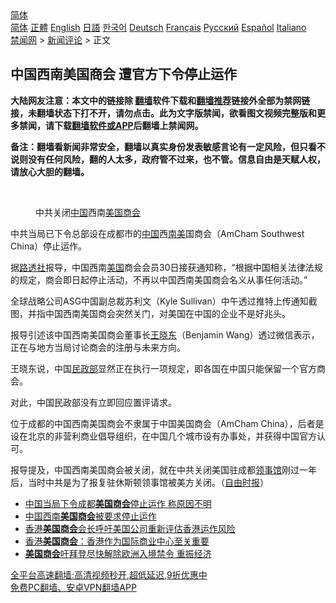  <!-- 面包屑导航 --> <div class="breadcrumb"><!-- GTranslate: https://gtranslate.io/ -->  <div class="switcher notranslate">  <div class="selected">  <a href="#" onclick="return false;"> 简体</a>  </div>  <div class="option">  <a href="https://www.bannedbook.org" onclick="doGTranslate('zh-CN|zh-CN');jQuery('div.switcher div.selected a').html(jQuery(this).html());return false;" title="简体中文" class="nturl selected"> 简体</a>  <a href="https://www.bannedbook.org/zh-tw/" onclick="doGTranslate('zh-CN|zh-TW');jQuery('div.switcher div.selected a').html(jQuery(this).html());return false;" title="繁體中文" class="nturl"> 正體</a>  <a href="https://www.bannedbook.org/en/" onclick="doGTranslate('zh-CN|en');jQuery('div.switcher div.selected a').html(jQuery(this).html());return false;" title="English" class="nturl"> English</a>  <a href="https://www.bannedbook.org/ja/" onclick="doGTranslate('zh-CN|ja');jQuery('div.switcher div.selected a').html(jQuery(this).html());return false;" title="日本語" class="nturl"> 日語</a>  <a href="https://www.bannedbook.org/ko/" onclick="doGTranslate('zh-CN|ko');jQuery('div.switcher div.selected a').html(jQuery(this).html());return false;" title="한국어" class="nturl"> 한국어</a>  <a href="https://www.bannedbook.org/de/" onclick="doGTranslate('zh-CN|de');jQuery('div.switcher div.selected a').html(jQuery(this).html());return false;" title="Deutsch" class="nturl"> Deutsch</a>  <a href="https://www.bannedbook.org/fr/" onclick="doGTranslate('zh-CN|fr');jQuery('div.switcher div.selected a').html(jQuery(this).html());return false;" title="Français" class="nturl"> Français</a>  <a href="https://www.bannedbook.org/ru/" onclick="doGTranslate('zh-CN|ru');jQuery('div.switcher div.selected a').html(jQuery(this).html());return false;" title="Русский" class="nturl"> Русский</a>  <a href="https://www.bannedbook.org/es/" onclick="doGTranslate('zh-CN|es');jQuery('div.switcher div.selected a').html(jQuery(this).html());return false;" title="Español" class="nturl"> Español</a>  <a href="https://www.bannedbook.org/it/" onclick="doGTranslate('zh-CN|it');jQuery('div.switcher div.selected a').html(jQuery(this).html());return false;" title="Italiano" class="nturl"> Italiano</a>  </div>  </div>      <div class='breadcrumb-sub'><!-- Breadcrumb NavXT 6.3.0 --> <a href="https://www.bannedbook.org/" class="home">禁闻网</a> &gt; <a href="https://www.bannedbook.org/bnews/comments/" class="category">新闻评论</a> &gt; 正文</div></div><h2>中国西南美国商会 遭官方下令停止运作</h2> <p class="notice"><b>大陆网友注意：本文中的链接除 <a href="https://github.com/bannedbook/fanqiang" >翻墙</a>软件下载和<a href="https://github.com/killgcd/justmysocks/blob/master/README.md">翻墙推荐</a>链接外全部为禁网链接，未翻墙状态下打不开，请勿点击。此为文字版禁闻，欲看图文视频完整版和更多禁闻，请下载<a href="https://github.com/bannedbook/fanqiang">翻墙软件或APP</a>后翻墙上禁闻网。</p><p>备注：翻墙看新闻非常安全，翻墙以真实身份发表敏感言论有一定风险，但只看不说则没有任何风险，翻的人太多，政府管不过来，也不管。信息自由是天赋人权，请放心大胆的翻墙。</b></p>  <div class="entry"> <br /> <figure><a href="https://i0.wp.com/upload-images-bucket-v64rleca837do.s3.eu-west-1.amazonaws.com/wp-content/uploads/2021/08/31134740/Screen-Shot-2021-08-31-at-11.53.13-pm.png?fit=599%2C389&#038;ssl=1" data-caption="中共关闭中国西南美国商会 "></a><figcaption class="wp-caption-text">中共关闭<a href="https://www.bannedbook.org/bnews/tag/%E4%B8%AD%E5%9B%BD/" class="st_tag internal_tag" rel="tag" title="标签 中国 下的日志">中国</a>西南<a href="https://www.bannedbook.org/bnews/tag/%E7%BE%8E%E5%9B%BD%E5%95%86%E4%BC%9A/" class="st_tag internal_tag" rel="tag" title="标签 美国商会 下的日志">美国商会</a> </figcaption></figure> <p>中共当局已下令总部设在成都市的<span class='wp_keywordlink_affiliate'><a href="https://www.bannedbook.org/" title="中国" target="_blank">中国</a></span>西<a href="https://www.bannedbook.org/bnews/tag/%e5%8d%97%e7%be%8e/" class="st_tag internal_tag" rel="tag" title="标签 南美 下的日志">南美</a>国商会（AmCham Southwest China）停止运作。</p> <p>据<a href="https://www.bannedbook.org/bnews/tag/%e8%b7%af%e9%80%8f%e7%a4%be/" class="st_tag internal_tag" rel="tag" title="标签 路透社 下的日志">路透社</a>报导，中国西南<a href="https://www.bannedbook.org/bnews/tag/%e7%be%8e%e5%9b%bd/" class="st_tag internal_tag" rel="tag" title="标签 美国 下的日志">美国</a>商会会员30日接获通知称，“根据中国相关法律法规的规定，商会即日起停止活动，不再以中国西南美国商会名义从事任何活动。”</p>  <p>全球战略公司ASG中国副总裁苏利文（Kyle Sullivan）中午透过推特上传通知截图，并指中国西南美国商会突然关门，对美国在中国的企业不是好兆头。</p> <p>报导引述该中国西南美国商会董事长<a href="https://www.bannedbook.org/bnews/tag/%e7%8e%8b%e6%99%93%e4%b8%9c/" class="st_tag internal_tag" rel="tag" title="标签 王晓东 下的日志">王晓东</a>（Benjamin Wang）透过微信表示，正在与地方当局讨论商会的注册与未来方向。</p>  <p>王晓东说，中国<a href="https://www.bannedbook.org/bnews/tag/%E6%B0%91%E6%94%BF%E9%83%A8/" class="st_tag internal_tag" rel="tag" title="标签 民政部 下的日志">民政部</a>显然正在执行一项规定，即各国在中国只能保留一个官方商会。</p> <p>对此，中国民政部没有立即回应置评请求。</p>  <p>位于成都的中国西南美国商会不隶属于中国美国商会（AmCham China），后者是设在北京的非营利商业倡导组织，在中国几个城市设有办事处，并获得中国官方认可。</p> <p>报导提及，中国西南美国商会被关闭，就在中共关闭美国驻成都<a href="https://www.bannedbook.org/bnews/tag/%E9%A2%86%E4%BA%8B%E9%A6%86/" class="st_tag internal_tag" rel="tag" title="标签 领事馆 下的日志">领事馆</a>刚过一年后，当时中共是为了报复驻休斯顿领事馆被美方关闭。（<a href="https://www.bannedbook.org/bnews/tag/%e8%87%aa%e7%94%b1%e6%97%b6%e6%8a%a5/" class="st_tag internal_tag" rel="tag" title="标签 自由时报 下的日志">自由时报</a>）</p>  <ul class='op-related-articles' title='相关阅读'> <li><a href='https://www.bannedbook.org/bnews/headline/20210831/1616612.html' target='_blank'>中国当局下令成都<b>美国商会</b>停止运作 称原因不明</a></li> <li><a href='https://www.bannedbook.org/bnews/ssgc/20210831/1616536.html' target='_blank'>中国西南<b>美国商会</b>被要求停止运作</a></li> <li><a href='https://www.bannedbook.org/bnews/cnnews/hknews/20210720/1590294.html' target='_blank'>香港<b>美国商会</b>会长呼吁美国公司重新评估香港运作风险</a></li> <li><a href='https://www.bannedbook.org/bnews/baitai/20210718/1589596.html' target='_blank'>香港<b>美国商会</b>：香港作为国际商业中心至关重要</a></li> <li><a href='https://www.bannedbook.org/bnews/worldnews/usa/20210627/1575160.html' target='_blank'><b>美国商会</b>吁拜登尽快解除欧洲入境禁令 重振经济</a></li> </ul> <p class="texttj"> <a href="https://github.com/bannedbook/fanqiang/wiki/V2ray%E6%9C%BA%E5%9C%BA" target="_blank">全平台高速翻墙:高清视频秒开,超低延迟,9折优惠中</a><br/> <a href="https://github.com/bannedbook/fanqiang/wiki/%E7%A6%81%E9%97%BB%E7%BD%91%E5%AE%89%E5%8D%93%E7%BF%BB%E5%A2%99%E6%96%B0%E9%97%BBAPP" target="_blank">免费PC翻墙、安卓VPN翻墙APP</a></p><p></p><a name='sharetosocial'></a>  <div style="margin-bottom:5px;padding-bottom:5px;clear:both"> <div id="archive-pix-1" class="banner-ads"> <!-- AuctionX Display platform tag START --> <div id="26318x728x90x621x_ADSLOT2" clicktrack="%%CLICK_URL_ESC%%"></div> <!-- AuctionX Display platform tag END --> </div> <div id="archive-pix-2" class="banner-ads"> <!-- AuctionX Display platform tag START --> <div id="26315x300x250x621x_ADSLOT2" clicktrack="%%CLICK_URL_ESC%%"></div> <!-- AuctionX Display platform tag END --> </div> </div>  <div id="archive-pix-1" class="banner-ads"> <!-- AuctionX Display platform tag START --> <div id="26318x728x90x621x_ADSLOT3" clicktrack="%%CLICK_URL_ESC%%"></div> <!-- AuctionX Display platform tag END --> </div> </div><!--END ENTRY--> 